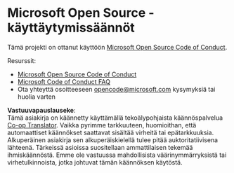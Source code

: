 <!--
CO_OP_TRANSLATOR_METADATA:
{
  "original_hash": "e8b14f0e66db374a2ada46e25fac88ae",
  "translation_date": "2025-06-12T09:21:16+00:00",
  "source_file": "CODE_OF_CONDUCT.md",
  "language_code": "fi"
}
-->
# Microsoft Open Source -käyttäytymissäännöt

Tämä projekti on ottanut käyttöön [Microsoft Open Source Code of Conduct](https://opensource.microsoft.com/codeofconduct/).

Resurssit:

- [Microsoft Open Source Code of Conduct](https://opensource.microsoft.com/codeofconduct/)
- [Microsoft Code of Conduct FAQ](https://opensource.microsoft.com/codeofconduct/faq/)
- Ota yhteyttä osoitteeseen [opencode@microsoft.com](mailto:opencode@microsoft.com) kysymyksiä tai huolia varten

**Vastuuvapauslauseke**:  
Tämä asiakirja on käännetty käyttämällä tekoälypohjaista käännöspalvelua [Co-op Translator](https://github.com/Azure/co-op-translator). Vaikka pyrimme tarkkuuteen, huomioithan, että automaattiset käännökset saattavat sisältää virheitä tai epätarkkuuksia. Alkuperäinen asiakirja sen alkuperäiskielellä tulee pitää auktoritatiivisena lähteenä. Tärkeissä asioissa suositellaan ammattilaisen tekemää ihmiskäännöstä. Emme ole vastuussa mahdollisista väärinymmärryksistä tai virhetulkinnoista, jotka johtuvat tämän käännöksen käytöstä.
